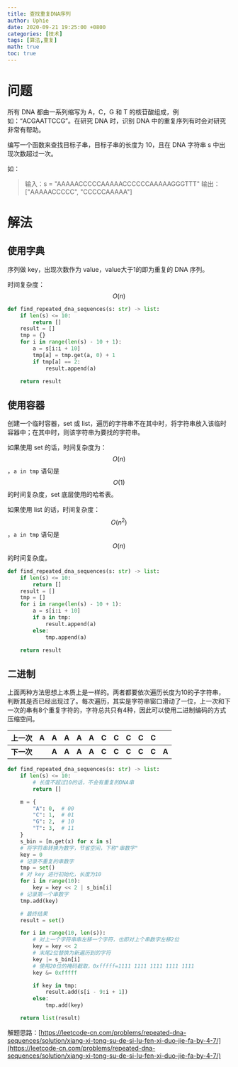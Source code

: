 ```yaml
---
title: 查找重复DNA序列
author: Uphie
date: 2020-09-21 19:25:00 +0800
categories: [技术]
tags: [算法,重复]
math: true
toc: true
---
```


# 问题

所有 DNA 都由一系列缩写为 A，C，G 和 T 的核苷酸组成，例如：“ACGAATTCCG”。在研究 DNA 时，识别 DNA 中的重复序列有时会对研究非常有帮助。

编写一个函数来查找目标子串，目标子串的长度为 10，且在 DNA 字符串 s 中出现次数超过一次。

如：
> 输入：s = "AAAAACCCCCAAAAACCCCCCAAAAAGGGTTT"
输出：["AAAAACCCCC", "CCCCCAAAAA"]

# 解法

## 使用字典

序列做 key，出现次数作为 value，value大于1的即为重复的 DNA 序列。

时间复杂度：$$O(n)$$

```python
def find_repeated_dna_sequences(s: str) -> list:
    if len(s) <= 10:
        return []
    result = []
    tmp = {}
    for i in range(len(s) - 10 + 1):
        a = s[i:i + 10]
        tmp[a] = tmp.get(a, 0) + 1
        if tmp[a] == 2:
            result.append(a)

    return result
```

## 使用容器

创建一个临时容器，set 或 list，遍历的字符串不在其中时，将字符串放入该临时容器中；在其中时，则该字符串为要找的字符串。

如果使用 set 的话，时间复杂度为：$$O(n)$$，`a in tmp` 语句是 $$O(1)$$ 的时间复杂度，set 底层使用的哈希表。

如果使用 list 的话，时间复杂度：$$O({n^2})$$，`a in tmp` 语句是 $$O(n)$$ 的时间复杂度。

```python
def find_repeated_dna_sequences(s: str) -> list:
    if len(s) <= 10:
        return []
    result = []
    tmp = []
    for i in range(len(s) - 10 + 1):
        a = s[i:i + 10]
        if a in tmp:
            result.append(a)
        else:
            tmp.append(a)

    return result
```

## 二进制

上面两种方法思想上本质上是一样的。两者都要依次遍历长度为10的子字符串，判断其是否已经出现过了。每次遍历，其实是字符串窗口滑动了一位，上一次和下一次的串有8个重复字符的，字符总共只有4种，因此可以使用二进制编码的方式压缩空间。

| 上一次 | A    | A     | A     | A     | A     | C     | C     | C     | C     | C     |       |
| ------ | ---- | ----- | ----- | ----- | ----- | ----- | ----- | ----- | ----- | ----- | ----- |
| **下一次** |      | **A** | **A** | **A** | **A** | **C** | **C** | **C** | **C** | **C** | **A** |

```python
def find_repeated_dna_sequences(s: str) -> list:
    if len(s) <= 10:
        # 长度不超过10的话，不会有重复的DNA串
        return []

    m = {
        "A": 0,  # 00
        "C": 1,  # 01
        "G": 2,  # 10
        "T": 3,  # 11
    }
    s_bin = [m.get(x) for x in s]
    # 将字符串转换为数字，节省空间，下称"串数字"
    key = 0
    # 记录不重复的串数字
    tmp = set()
    # 对 key 进行初始化，长度为10
    for i in range(10):
        key = key << 2 | s_bin[i]
    # 记录第一个串数字
    tmp.add(key)

    # 最终结果
    result = set()

    for i in range(10, len(s)):
        # 对上一个字符串串左移一个字符，也即对上个串数字左移2位
        key = key << 2
        # 末尾2位替换为新遍历到的字符
        key |= s_bin[i]
        # 使用20位的掩码截取，0xfffff=1111 1111 1111 1111 1111
        key &= 0xfffff

        if key in tmp:
            result.add(s[i - 9:i + 1])
        else:
            tmp.add(key)

    return list(result)
```

解题思路：[https://leetcode-cn.com/problems/repeated-dna-sequences/solution/xiang-xi-tong-su-de-si-lu-fen-xi-duo-jie-fa-by-4-7/](https://leetcode-cn.com/problems/repeated-dna-sequences/solution/xiang-xi-tong-su-de-si-lu-fen-xi-duo-jie-fa-by-4-7/)
